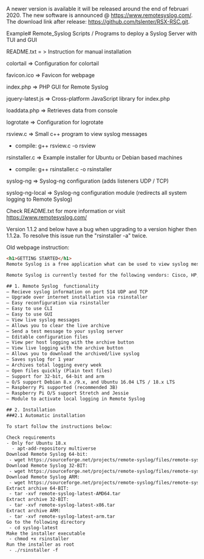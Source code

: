 A newer version is available it will be released around the end of februari 2020. The new software is announced @ https://www.remotesyslog.com/. The download link after release: https://github.com/tslenter/RSX-RSC.git.

Example# Remote_Syslog
Scripts / Programs to deploy a Syslog Server with TUI and GUI

README.txt = > Instruction for manual installation
 
colortail => Configuration for colortail

favicon.ico => Favicon for webpage
 
index.php => PHP GUI for Remote Syslog
 
jquery-latest.js => Cross-platform JavaScript library for index.php
 
loaddata.php => Retrieves data from console
 
logrotate => Configuration for logrotate
 
rsview.c => Small c++ program to view syslog messages
- compile: g++ rsview.c -o rsview

rsinstaller.c => Example installer for Ubuntu or Debian based machines
- compile: g++ rsinstaller.c -o rsinstaller

syslog-ng => Syslog-ng configuration (adds listeners UDP / TCP)

syslog-ng-local => Syslog-ng configuration module (redirects all system logging to Remote Syslog)

Check README.txt for more information or visit https://www.remotesyslog.com/

Version 1.1.2 and below have a bug when upgrading to a version higher then 1.1.2a. To resolve this issue run the "rsinstaller -a" twice.

Old webpage instruction:

```HTML
<h1>GETTING STARTED</h1>
Remote Syslog is a free application what can be used to view syslog messages. It uses 3 small c++ programs for installation and CLI log control. Recently we added a web based GUI, this gives you a easy way of viewing and extracting syslog messages. The buildin installer installs syslog-ng as syslog deamon and combines this with colortail and apache2 to enhance the display output.

Remote Syslog is currently tested for the following vendors: Cisco, HP, Ubiquiti and F5. This test concluded a network with 400 devices with some devices in debug mode.

## 1. Remote Syslog  functionality
– Recieve syslog information on port 514 UDP and TCP
– Upgrade over internet installation via rsinstaller
– Easy reconfiguration via rsinstaller
– Easy to use CLI
– Easy to use GUI
– View live syslog messages
– Allows you to clear the live archive
– Send a test message to your syslog server
– Editable configuration files
– View per host logging with the archive button
– View live logging with the archive button
– Allows you to download the archived/live syslog
– Saves syslog for 1 year
– Archives total logging every week
– Open files quickly (Plain text files)
– Support for 32-bit, 64-bit and arm
– O/S support Debian 8.x /9.x, and Ubuntu 16.04 LTS / 18.x LTS
– Raspberry Pi supported (recommended 3B)
– Raspberry Pi O/S support Stretch and Jessie
– Module to activate local logging in Remote Syslog

## 2. Installation
###2.1 Automatic installation

To start follow the instructions below:

Check requirements
- Only for Ubuntu 18.x
  - apt-add-repository multiverse
Download Remote Syslog 64-bit:
 - wget https://sourceforge.net/projects/remote-syslog/files/remote-syslog-latest-AMD64.tar
Download Remote Syslog 32-BIT:
 - wget https://sourceforge.net/projects/remote-syslog/files/remote-syslog-latest-x86.tar
Download Remote Syslog ARM:
 - wget https://sourceforge.net/projects/remote-syslog/files/remote-syslog-latest-arm.tar
Extract archive 64-BIT:
 - tar -xvf remote-syslog-latest-AMD64.tar
Extract archive 32-BIT:
 - tar -xvf remote-syslog-latest-x86.tar
Extract archive ARM:
 - tar -xvf remote-syslog-latest-arm.tar
Go to the following directory
 - cd syslog-latest
Make the installer executable
 - chmod +x rsinstaller
Run the installer as root
 - ./rsinstaller -f
```

